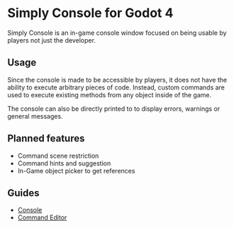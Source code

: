 # Simply Console for Godot 4

Simply Console is an in-game console window focused on being usable by players not just the developer.

## Usage

Since the console is made to be accessible by players, it does not have the ability to execute arbitrary pieces of code. Instead, custom commands are used to execute existing methods from any object inside of the game.

The console can also be directly printed to to display errors, warnings or general messages.

## Planned features

- Command scene restriction
- Command hints and suggestion
- In-Game object picker to get references

## Guides

- [Console](docs/console_guide.md)
- [Command Editor](docs/command_editor_guide.md)